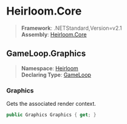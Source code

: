 # Heirloom.Core

> **Framework**: .NETStandard,Version=v2.1  
> **Assembly**: [Heirloom.Core][0]  

## GameLoop.Graphics

> **Namespace**: [Heirloom][0]  
> **Declaring Type**: [GameLoop][1]  

### Graphics

Gets the associated render context.

```cs
public Graphics Graphics { get; }
```

[0]: ../../../Heirloom.Core.md
[1]: ../GameLoop.md
